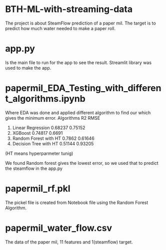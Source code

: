 # BTH-ML-with-streaming-data
The project is about SteamFlow prediction of a paper mil. The target is to predict how much water needed to make a paper roll.

# app.py
Is the main file to run for the app to see the result. Streamlit library was used to make the app.

# papermil_EDA_Testing_with_different_algorithms.ipynb
Where EDA was done and applied different algorithm to find our which gives the minimum error. 
   Algorithms	            R2	     RMSE
1.	Linear Regression	    0.68237	0.75152
2.	XGBoost	              0.74817	0.6691
3.	Random Forest with HT	0.7862	0.61646
4.	Decision Tree with HT	0.51144	0.93205

(HT means hyperparmeter tunig)

We found Random forest gives the lowest error, so we used that to predict the steamflow in the app.py 

# papermil_rf.pkl
The pickel file is created from Notebook file using the Random Forest Algorithm. 

# papermil_water_flow.csv
The data of the paper mil, 11 features and 1(steamflow) target. 




